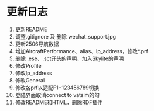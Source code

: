 # 更新日志

1. 更新README
1. 调整.gitignore 及 删除 wechat_support.jpg
1. 更新2506导航数据
1. 增加AircraftPerformance、alias、Ip_address，修改*.prf
1. 删除  .ese、.sct开头的声明，加入Skylite的声明
1. 修改Profile
1. 修改Ip_address
1. 修改General
1. 修改各prf以适配F1+123456789切换
1. 登陆界面取消connect to vatsim的勾
1. 修改README和HTML，删除RDF插件